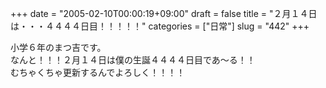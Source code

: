 +++
date = "2005-02-10T00:00:19+09:00"
draft = false
title = "２月１４日は・・・４４４４日目！！！！！"
categories = ["日常"]
slug = "442"
+++

<div>小学６年のまつ吉です。</div>
<div>なんと！！！２月１４日は僕の生誕４４４４日目であ～る！！</div>
<div>むちゃくちゃ更新するんでよろしく！！！！</div>
